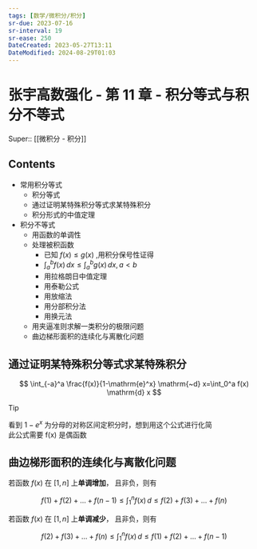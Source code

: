 ```yaml
---
tags: [数学/微积分/积分]
sr-due: 2023-07-16
sr-interval: 19
sr-ease: 250
DateCreated: 2023-05-27T13:11
DateModified: 2024-08-29T01:03
---
```

# 张宇高数强化 - 第 11 章 - 积分等式与积分不等式

Super:: [[微积分 - 积分]]

## Contents

- 常用积分等式
	- 积分等式
	- 通过证明某特殊积分等式求某特殊积分
	- 积分形式的中值定理
- 积分不等式
	- 用函数的单调性
	- 处理被积函数
		- 已知 $f(x)\leq g(x)$ ,用积分保号性证得
		- $\int_{a}^{b} f(x) \, dx \leq \int_{a}^{b} g(x) \, dx , a<b$
		- 用拉格朗日中值定理
		- 用泰勒公式
		- 用放缩法
		- 用分部积分法
		- 用换元法
	- 用夹逼准则求解一类积分的极限问题
	- 曲边梯形面积的连续化与离散化问题

## 通过证明某特殊积分等式求某特殊积分

$$
\int_{-a}^a \frac{f(x)}{1-\mathrm{e}^x} \mathrm{~d} x=\int_0^a f(x) \mathrm{d} x
$$

> [!tip]
> 看到 $1-e^x$ 为分母的对称区间定积分时，想到用这个公式进行化简  
> 此公式需要 f(x) 是偶函数

## 曲边梯形面积的连续化与离散化问题

若函数 $f(x)$ 在 $[1,n]$ 上**单调增加**， 且非负，则有

$$
f(1) + f(2) + \dots + f(n-1) \leq \int_{1}^{n} f(x) \, d \leq f(2) + f(3) + \dots + f(n) 
$$

若函数 $f(x)$ 在 $[1,n]$ 上**单调减少**， 且非负，则有

$$
f(2) + f(3) + \dots + f(n) \leq \int_{1}^{n} f(x) \, d \leq f(1) + f(2) + \dots + f(n-1) 
$$
